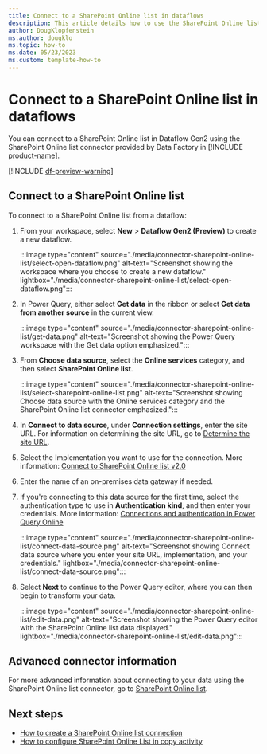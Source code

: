 ```yaml
---
title: Connect to a SharePoint Online list in dataflows
description: This article details how to use the SharePoint Online list connector in Microsoft Fabric to connect to a SharePoint Online list in dataflows.
author: DougKlopfenstein
ms.author: dougklo
ms.topic: how-to
ms.date: 05/23/2023
ms.custom: template-how-to 
---
```


# Connect to a SharePoint Online list in dataflows

You can connect to a SharePoint Online list in Dataflow Gen2 using the SharePoint Online list connector provided by Data Factory in [!INCLUDE [product-name](../includes/product-name.md)].

[!INCLUDE [df-preview-warning](includes/data-factory-preview-warning.md)]

## Connect to a SharePoint Online list

To connect to a SharePoint Online list from a dataflow:

1. From your workspace, select **New** > **Dataflow Gen2 (Preview)** to create a new dataflow.

   :::image type="content" source="./media/connector-sharepoint-online-list/select-open-dataflow.png" alt-text="Screenshot showing the workspace where you choose to create a new dataflow." lightbox="./media/connector-sharepoint-online-list/select-open-dataflow.png":::

1. In Power Query, either select **Get data** in the ribbon or select **Get data from another source** in the current view.

   :::image type="content" source="./media/connector-sharepoint-online-list/get-data.png" alt-text="Screenshot showing the Power Query workspace with the Get data option emphasized.":::

1. From **Choose data source**, select the **Online services** category, and then select **SharePoint Online list**.

   :::image type="content" source="./media/connector-sharepoint-online-list/select-sharepoint-online-list.png" alt-text="Screenshot showing Choose data source with the Online services category and the SharePoint Online list connector emphasized.":::

1. In **Connect to data source**, under **Connection settings**, enter the site URL. For information on determining the site URL, go to [Determine the site URL](/power-query/connectors/sharepoint-online-list#determine-the-site-url).

1. Select the Implementation you want to use for the connection. More information: [Connect to SharePoint Online list v2.0](/power-query/connectors/sharepoint-online-list#connect-to-sharepoint-online-list-v20)

1. Enter the name of an on-premises data gateway if needed.

1. If you're connecting to this data source for the first time, select the authentication type to use in **Authentication kind**, and then enter your credentials. More information: [Connections and authentication in Power Query Online](/power-query/connection-authentication-pqo)

   :::image type="content" source="./media/connector-sharepoint-online-list/connect-data-source.png" alt-text="Screenshot showing Connect data source where you enter your site URL, implementation, and your credentials." lightbox="./media/connector-sharepoint-online-list/connect-data-source.png":::

1. Select **Next** to continue to the Power Query editor, where you can then begin to transform your data.

   :::image type="content" source="./media/connector-sharepoint-online-list/edit-data.png" alt-text="Screenshot showing the Power Query editor with the SharePoint Online list data displayed." lightbox="./media/connector-sharepoint-online-list/edit-data.png":::

## Advanced connector information

For more advanced information about connecting to your data using the SharePoint Online list connector, go to [SharePoint Online list](/power-query/connectors/sharepoint-online-list).

## Next steps

- [How to create a SharePoint Online list connection](connector-sharepoint-online-list.md)
- [How to configure SharePoint Online List in copy activity](connector-sharepoint-online-list-copy-activity.md)
